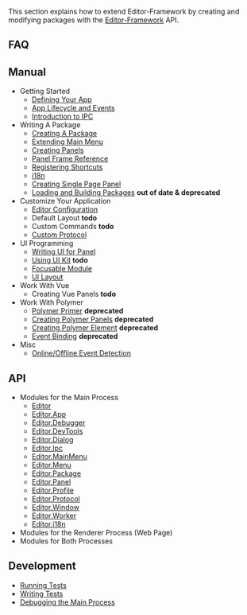 This section explains how to extend Editor-Framework by creating and modifying packages with the [Editor-Framework](https://github.com/cocos-creator/editor-framework) API.

## FAQ

## Manual

  - Getting Started
    - [Defining Your App](manual/getting-started/defining-your-app.md)
    - [App Lifecycle and Events](manual/getting-started/app-lifecycle-and-events.md)
    - [Introduction to IPC](manual/getting-started/introduction-to-ipc.md)
  - Writing A Package
    - [Creating A Package](manual/packages/creating-a-package.md)
    - [Extending Main Menu](manual/packages/extending-main-menu.md)
    - [Creating Panels](manual/packages/creating-panels.md)
    - [Panel Frame Reference](manual/packages/panel-frame-reference.md)
    - [Registering Shortcuts](manual/packages/register-shortcuts.md)
    - [i18n](manual/packages/i18n.md)
    - [Creating Single Page Panel](manual/packages/creating-single-page-panel.md)
    - [Loading and Building Packages](manual/packages/load-and-build-packages.md) **out of date & deprecated**
  - Customize Your Application
    - [Editor Configuration](manual/customization/editor-configuration.md)
    - Default Layout **todo**
    - Custom Commands **todo**
    - [Custom Protocol](manual/customization/custom-protocol.md)
  - UI Programming
    - [Writing UI for Panel](manual/ui/writing-ui-for-panel.md)
    - [Using UI Kit](manual/ui/using-ui-kit.md) **todo**
    - [Focusable Module](manual/ui/focusable.md)
    - [UI Layout](manual/ui/ui-layout.md)
  - Work With Vue
    - Creating Vue Panels **todo**
  - Work With Polymer
    - [Polymer Primer](manual/polymer/polymer-primer.md) **deprecated**
    - [Creating Polymer Panels](manual/polymer/create-polymer-panels.md) **deprecated**
    - [Creating Polymer Element](manual/polymer/create-polymer-element.md) **deprecated**
    - [Event Binding](manual/polymer/event-binding.md) **deprecated**
  - Misc
    - [Online/Offline Event Detection](manual/misc/online-offline-events.md)

## API

  - Modules for the Main Process
    - [Editor](api/main/editor.md)
    - [Editor.App](api/main/app.md)
    - [Editor.Debugger](api/main/debugger.md)
    - [Editor.DevTools](api/main/devtools.md)
    - [Editor.Dialog](api/main/dialog.md)
    - [Editor.Ipc](api/main/ipc.md)
    - [Editor.MainMenu](api/main/main-menu.md)
    - [Editor.Menu](api/main/menu.md)
    - [Editor.Package](api/main/package.md)
    - [Editor.Panel](api/main/panel.md)
    - [Editor.Profile](api/main/profile.md)
    - [Editor.Protocol](api/main/protocol.md)
    - [Editor.Window](api/main/window.md)
    - [Editor.Worker](api/main/worker.md)
    - [Editor.i18n](api/main/i18n.md)
  - Modules for the Renderer Process (Web Page)
  - Modules for Both Processes

## Development

  - [Running Tests](development/running-tests.md)
  - [Writing Tests](development/writing-tests.md)
  - [Debugging the Main Process](development/debug-main-process.md)
